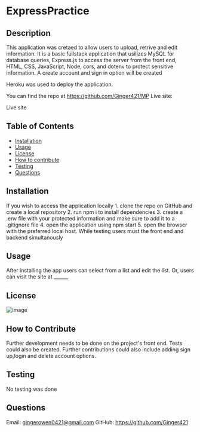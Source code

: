 
# ExpressPractice

## Description
This application was cretaed to allow users to upload, retrive and edit information. It is a basic fullstack application that usilizes MySQL for database queries, Express.js to access the server from the front end, HTML, CSS, JavaScript, Node, cors, and dotenv to protect sensitive information. A create account and sign in option will be created

Heroku was used to deploy the application. 

You can find the repo at https://github.com/Ginger421/MP
Live site: 

Live site
## Table of Contents
* [Installation](#installation)
* [Usage](#usage)
* [License](#)
* [How to contribute](#contribute)
* [Testing](#testing)
* [Questions](#questions)

## Installation 
If you wish to access the application locally
    1. clone the repo on GitHub and create a local repository
    2. run npm i to install dependencies 
    3. create a .env file with your protected information and make sure to add it to a .gitignore file 
    4. open the application using npm start 
    5. open the browser with the preferred local host. While testing users must the front end and backend simultanously
    
## Usage
After installing the app users can select from a list and edit the list. Or, users can visit the site at ______

## License
![image](https://user-images.githubusercontent.com/101539821/195421205-75d9058a-9528-4224-8a53-491b47f330e9.png)

## How to Contribute 
Further development needs to be done on the project's front end. Tests could also be created. Further contributions could also include adding sign up,login and delete account options.

## Testing 
No testing was done

## Questions
Email: gingerowen0421@gmail.com
GitHub: https://github.com/Ginger421
